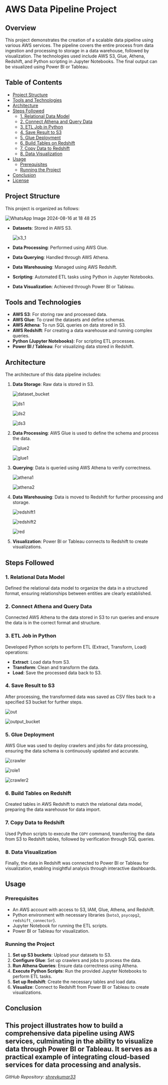 # AWS Data Pipeline Project

## Overview

This project demonstrates the creation of a scalable data pipeline using various AWS services. The pipeline covers the entire process from data ingestion and processing to storage in a data warehouse, followed by visualization. The technologies used include AWS S3, Glue, Athena, Redshift, and Python scripting in Jupyter Notebooks. The final output can be visualized using Power BI or Tableau.

## Table of Contents

- [Project Structure](#project-structure)
- [Tools and Technologies](#tools-and-technologies)
- [Architecture](#architecture)
- [Steps Followed](#steps-followed)
  - [1. Relational Data Model](#1-relational-data-model)
  - [2. Connect Athena and Query Data](#2-connect-athena-and-query-data)
  - [3. ETL Job in Python](#3-etl-job-in-python)
  - [4. Save Result to S3](#4-save-result-to-s3)
  - [5. Glue Deployment](#5-glue-deployment)
  - [6. Build Tables on Redshift](#6-build-tables-on-redshift)
  - [7. Copy Data to Redshift](#7-copy-data-to-redshift)
  - [8. Data Visualization](#8-data-visualization)
- [Usage](#usage)
  - [Prerequisites](#prerequisites)
  - [Running the Project](#running-the-project)
- [Conclusion](#conclusion)
- [License](#license)

## Project Structure

This project is organized as follows:

![WhatsApp Image 2024-08-16 at 18 48 25](https://github.com/user-attachments/assets/13d3e8a7-8524-4d93-9da9-3d6a670c9f38)


- **Datasets**: Stored in AWS S3.
  
  ![s3_1](https://github.com/user-attachments/assets/5411a275-dc14-4f2d-b4ef-42f8b76b3e09)



- **Data Processing**: Performed using AWS Glue.
- **Data Querying**: Handled through AWS Athena.
- **Data Warehousing**: Managed using AWS Redshift.
- **Scripting**: Automated ETL tasks using Python in Jupyter Notebooks.
- **Data Visualization**: Achieved through Power BI or Tableau.

## Tools and Technologies

- **AWS S3**: For storing raw and processed data.
- **AWS Glue**: To crawl the datasets and define schemas.
- **AWS Athena**: To run SQL queries on data stored in S3.
- **AWS Redshift**: For creating a data warehouse and running complex queries.
- **Python (Jupyter Notebooks)**: For scripting ETL processes.
- **Power BI / Tableau**: For visualizing data stored in Redshift.

## Architecture

The architecture of this data pipeline includes:

1. **Data Storage**: Raw data is stored in S3.
   
    ![dataset_bucket](https://github.com/user-attachments/assets/0947a4d5-9822-4893-bd12-19f84062a7e3)
   

    ![ds1](https://github.com/user-attachments/assets/2c3f3047-27e3-4ca2-9f6d-6f65346d033a)


    ![ds2](https://github.com/user-attachments/assets/2dc9652c-835f-4430-bbe0-3bd4d0ff35bf)


    ![ds3](https://github.com/user-attachments/assets/3512e336-b055-4ecd-91b7-8ddc82cb4f15)




2. **Data Processing**: AWS Glue is used to define the schema and process the data.
   
    ![glue2](https://github.com/user-attachments/assets/7342bae3-0eb6-4a46-ab51-18f868ad0270)

   
    ![glue1](https://github.com/user-attachments/assets/6552bcfa-4221-428b-a6ca-c9ebdc5176bc)

   

3. **Querying**: Data is queried using AWS Athena to verify correctness.
   
   ![athena1](https://github.com/user-attachments/assets/83b0b178-9522-4998-8529-d24dd00cac56)

   
   ![athena2](https://github.com/user-attachments/assets/96217ffc-d132-4c03-ad83-8272e9dd2dd9)

   

4. **Data Warehousing**: Data is moved to Redshift for further processing and storage.
   
   ![redshift1](https://github.com/user-attachments/assets/878b5bd1-ce93-401c-9d52-4684fb2a8aef)

   
   ![redshift2](https://github.com/user-attachments/assets/35ade64a-d975-4276-bea6-20eb7eb31aab)

   
   ![red](https://github.com/user-attachments/assets/8e93673c-81f9-4f9e-b75a-70e83329dc10)



5. **Visualization**: Power BI or Tableau connects to Redshift to create visualizations.

## Steps Followed

### 1. Relational Data Model

Defined the relational data model to organize the data in a structured format, ensuring relationships between entities are clearly established.

### 2. Connect Athena and Query Data

Connected AWS Athena to the data stored in S3 to run queries and ensure the data is in the correct format and structure.

### 3. ETL Job in Python

Developed Python scripts to perform ETL (Extract, Transform, Load) operations:

- **Extract**: Load data from S3.
- **Transform**: Clean and transform the data.
- **Load**: Save the processed data back to S3.

### 4. Save Result to S3

After processing, the transformed data was saved as CSV files back to a specified S3 bucket for further steps.

 ![out](https://github.com/user-attachments/assets/6a3c89dd-0bcd-45cd-979b-dc80b6305b82)

 
 ![output_bucket](https://github.com/user-attachments/assets/806dc4fb-f088-4a06-93be-b88b23e7443c)
 


### 5. Glue Deployment

AWS Glue was used to deploy crawlers and jobs for data processing, ensuring the data schema is continuously updated and accurate.

 ![crawler](https://github.com/user-attachments/assets/def8fa93-3076-40a9-8b49-e85ea75843b6)

 
 ![role1](https://github.com/user-attachments/assets/263c2987-f2c4-4596-8fd9-31484587ce8e)

 
 ![crawler2](https://github.com/user-attachments/assets/ee0f1ec0-b043-480f-b485-95f2bd8d864b)

 

### 6. Build Tables on Redshift

Created tables in AWS Redshift to match the relational data model, preparing the data warehouse for data import.

### 7. Copy Data to Redshift

Used Python scripts to execute the `COPY` command, transferring the data from S3 to Redshift tables, followed by verification through SQL queries.

### 8. Data Visualization

Finally, the data in Redshift was connected to Power BI or Tableau for visualization, enabling insightful analysis through interactive dashboards.

## Usage

### Prerequisites

- An AWS account with access to S3, IAM, Glue, Athena, and Redshift.
- Python environment with necessary libraries (`boto3`, `psycopg2`, `redshift_connector`).
- Jupyter Notebook for running the ETL scripts.
- Power BI or Tableau for visualization.

### Running the Project

1. **Set up S3 buckets**: Upload your datasets to S3.
2. **Configure Glue**: Set up crawlers and jobs to process the data.
3. **Run Athena Queries**: Ensure data correctness using Athena.
4. **Execute Python Scripts**: Run the provided Jupyter Notebooks to perform ETL tasks.
5. **Set up Redshift**: Create the necessary tables and load data.
6. **Visualize**: Connect to Redshift from Power BI or Tableau to create visualizations.

## Conclusion

This project illustrates how to build a comprehensive data pipeline using AWS services, culminating in the ability to visualize data through Power BI or Tableau. It serves as a practical example of integrating cloud-based services for data processing and analysis.
---

*GitHub Repository: [shreykumar33](https://github.com/shreykumar33)*
